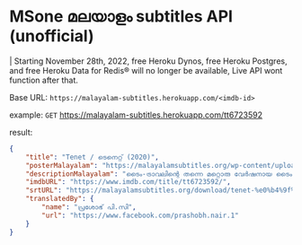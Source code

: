 # MSone മലയാളം subtitles API (unofficial)

| Starting November 28th, 2022, free Heroku Dynos, free Heroku Postgres, and free Heroku Data for Redis® will no longer be available, Live API wont function after that.

Base URL: `https://malayalam-subtitles.herokuapp.com/<imdb-id>`

example: `GET` https://malayalam-subtitles.herokuapp.com/tt6723592

result:

```json
{
    "title": "Tenet / ടെനെറ്റ് (2020)",
    "posterMalayalam": "https://malayalamsubtitles.org/wp-content/uploads/2020/12/TENET-POSTER-725x1024.jpg",
    "descriptionMalayalam": "ടൈം-ട്രാവലിന്റെ തന്നെ മറ്റൊരു വേർഷനായ ടൈം റിവേഴ്സ് പ്രമേയമാക്കി ക്രിസ്റ്റഫർ നോളന്റെ സംവിധാനത്തിൽ ഇറങ്ങിയ ഏറ്റവും പുതിയ ആക്ഷൻ/സൈ-ഫൈ ചിത്രം.പേര് പറയാത്ത, ‘നായകൻ’ എന്ന് മാത്രം വിളിക്കപ്പെടുന്ന മുഖ്യകഥാപാത്രം ഉക്രെയിനിലെ ഒരു ഓപ്പറ ഹൗസിലെ അണ്ടർ കവർ ഓപ്പറേഷനിൽ പങ്കെടുക്കുന്നു. അവിടെ വച്ച് ശത്രുക്കളുടെ പിടിയിലാകുന്ന നായകൻ പീഡനങ്ങൾക്ക് ഇരയാകുന്നു.താൻ ഒരു പരീക്ഷണത്തിന് വിധേയനാകുകയായിരുന്നു എന്ന് തിരിച്ചറിയുന്ന നായകൻ പിന്നീട് എത്തിപ്പെടുന്നത് ‘ടെനെറ്റ്’ എന്ന സംഘത്തിലാണ്. അവിടെ വെച്ച് ലോകത്തെ നശിപ്പിക്കാൻ കെല്പുള്ള ‘ഇൻവേർട്ടഡ് ആയുധ’ങ്ങളെപ്പറ്റി നായകൻ മനസ്സിലാക്കുന്നു. ആരാണ് ആ ആയുധങ്ങളുടെ പിന്നിൽ? എങ്ങിനെയാണ് ആയുധങ്ങൾ ഇൻവേർട്ട് ചെയ്യുന്നത്? ഇതെല്ലാം കണ്ടെത്തുന്നതിനൊപ്പം, ലോകം നേരിടുന്ന ദുരന്തം തടയേണ്ട ചുമതലയും നായകനാണ്.നോളന്റെ പതിവ് ശൈലിയിലുള്ള ചിത്രം ആക്ഷൻ രംഗങ്ങളിലും, ഗ്രാഫിക്സിലും ഏറെ മികവ് പുലർത്തുന്നു.",
    "imdbURL": "https://www.imdb.com/title/tt6723592/",
    "srtURL": "https://malayalamsubtitles.org/download/tenet-%e0%b4%9f%e0%b5%86%e0%b4%a8%e0%b5%86%e0%b4%b1%e0%b5%8d%e0%b4%b1%e0%b5%8d-2020/?wpdmdl=21763&refresh=5fe82b98d24c41609051032",
    "translatedBy": {
        "name": "പ്രശോഭ് പി.സി",
        "url": "https://www.facebook.com/prashobh.nair.1"
    }
}

```
